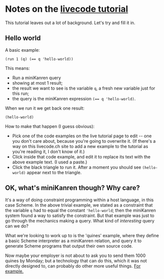# Notes on the [livecode tutorial](https://io.livecode.ch/learn/webyrd/webmk)

This tutorial leaves out a lot of background. Let's try and fill it in.

## Hello world

A basic example:

```
(run 1 (q) (== q 'hello-world))
```

This means:
* Run a miniKanren query
* showing at most 1 result;
* the result we want to see is the variable `q`, a fresh new variable just for this run;
* the query is the miniKanren expression `(== q 'hello-world)`.

When we run it we get back one result:

```
(hello-world)
```

How to make that happen (I guess obvious):

* Pick one of the code examples on the live tutorial page to edit --
  one you don't care about, because you're going to overwrite it. (If
  there's a way on this livecode.ch site to add a new example to the
  tutorial as you're reading it, I don't know of it.)
* Click inside that code example, and edit it to replace its text with
  the above example text. (I used a paste.)
* Click the black triangle to run it. After a moment you should see
  `(hello-world)` appear next to the triangle.

## OK, what's miniKanren though? Why care?

It's a way of doing constraint programming within a host language, in
this case Scheme. In the above trivial example, we stated as a
constraint that the variable `q` had to equal the constant
`'hello-world`; then the miniKanren system found a way to satisfy the
constraint. But that example was just to go through the mechanics
making a query. What kind of *interesting* query can we do?

What we're looking to work up to is the 'quines' example, where they
define a basic Scheme interpreter as a miniKanren relation, and query
it to generate Scheme programs that output their own source code.

Now maybe your employer is not about to ask you to send them 1000
quines by Monday; but a technology that can do this, which it was not
directly designed to, can probably do other more useful things. [For
example.](https://github.com/webyrd/Barliman)
